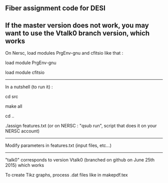 Fiber assignment code for DESI
------------------------------------------------------
If the master version does not work, you may want to use the Vtalk0 branch version, which works
------------------------------------------------------
 On Nersc, load modules PrgEnv-gnu and cfitsio like that :

load module PrgEnv-gnu

load module cfitsio

------------------------------------------------------

In a nutshell (to run it) :

cd src

make all

cd ..

./assign features.txt (or on NERSC : "qsub run", script that does it on your NERSC account)

------------------------------------------------------

Modify parameters in features.txt (input files, etc...)


------------------------------------------------------

"talk0" corresponds to version Vtalk0 (branched on github on June 25th 2015) which works

To create Tikz graphs, process .dat files like in makepdf.tex

